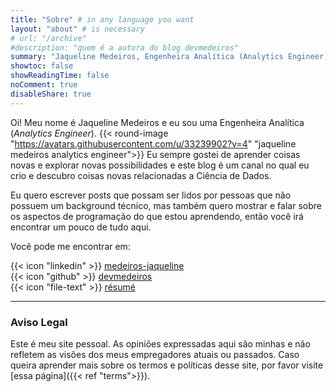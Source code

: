 ```yaml
---
title: "Sobre" # in any language you want
layout: "about" # is necessary
# url: "/archive"
#description: "quem é a autora do blog devmedeiros"
summary: "Jaqueline Medeiros, Engenheira Analítica (Analytics Engineer) apaixonada por Ciência de Dados. Em seu blog ela une o técnico ao acessível, oferecendo conteúdo sobre programação e descobertas para leitores de diferentes níveis de conhecimento."
showtoc: false
showReadingTime: false
noComment: true
disableShare: true
---
```


Oi! Meu nome é Jaqueline Medeiros e eu sou uma Engenheira Analítica (_Analytics Engineer_). {{< round-image "https://avatars.githubusercontent.com/u/33239902?v=4" "jaqueline medeiros analytics engineer">}} Eu sempre gostei de aprender coisas novas e explorar novas possibilidades e este blog é um canal no qual eu crio e descubro coisas novas relacionadas a Ciência de Dados.

Eu quero escrever posts que possam ser lidos por pessoas que não possuem um background técnico, mas também quero mostrar e falar sobre os aspectos de programação do que estou aprendendo, então você irá encontrar um pouco de tudo aqui.

Você pode me encontrar em:

 {{< icon "linkedin" >}} [medeiros-jaqueline](https://www.linkedin.com/in/medeiros-jaqueline/)  
 {{< icon "github" >}} [devmedeiros](https://github.com/devmedeiros)  
 {{< icon "file-text" >}} [résumé](https://devmedeiros.com/resume/)

---
### Aviso Legal

Este é meu site pessoal. As opiniões expressadas aqui são minhas e não refletem as visões dos meus empregadores atuais ou passados. Caso queira aprender mais sobre os termos e políticas desse site, por favor visite [essa página]({{< ref "terms">}}).